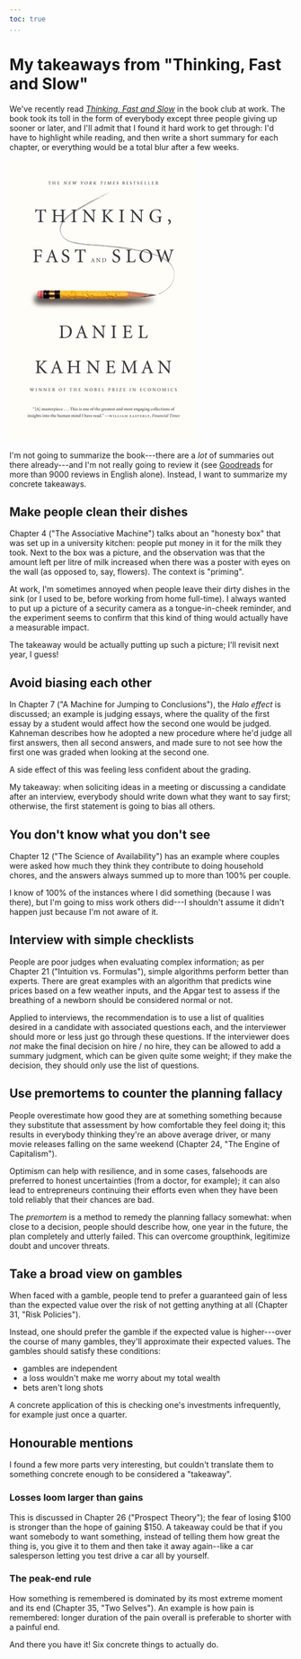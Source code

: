 ```yaml
---
toc: true
...
```


# My takeaways from "Thinking, Fast and Slow"

We've recently read [*Thinking, Fast and Slow*][tfas] in the book club at work.
The book took its toll in the form of everybody except three people giving up
sooner or later, and I'll admit that I found it hard work to get through: I'd
have to highlight while reading, and then write a short summary for each
chapter, or everything would be a total blur after a few weeks.

  [tfas]: https://us.macmillan.com/books/9780374533557

![Cover of *Thinking, Fast and Slow*](images/2020-07-07-tfas-cover.jpg)

I'm not going to summarize the book---there are a *lot* of summaries out there
already---and I'm not really going to review it (see [Goodreads] for more than
9000 reviews in English alone). Instead, I want to summarize my concrete
takeaways.

  [Goodreads]: https://www.goodreads.com/book/show/11468377-thinking-fast-and-slow

## Make people clean their dishes

Chapter 4 ("The Associative Machine") talks about an "honesty box" that was set
up in a university kitchen: people put money in it for the milk they took. Next
to the box was a picture, and the observation was that the amount left per
litre of milk increased when there was a poster with eyes on the wall (as
opposed to, say, flowers). The context is "priming".

At work, I'm sometimes annoyed when people leave their dirty dishes in the sink
(or I used to be, before working from home full-time). I always wanted to put
up a picture of a security camera as a tongue-in-cheek reminder, and the
experiment seems to confirm that this kind of thing would actually have a
measurable impact.

The takeaway would be actually putting up such a picture; I'll revisit next
year, I guess!

## Avoid biasing each other

In Chapter 7 ("A Machine for Jumping to Conclusions"), the *Halo effect* is
discussed; an example is judging essays, where the quality of the first essay
by a student would affect how the second one would be judged. Kahneman
describes how he adopted a new procedure where he'd judge all first answers,
then all second answers, and made sure to not see how the first one was graded
when looking at the second one.

A side effect of this was feeling less confident about the grading.

My takeaway: when soliciting ideas in a meeting or discussing a candidate after
an interview, everybody should write down what they want to say first;
otherwise, the first statement is going to bias all others.

## You don't know what you don't see

Chapter 12 ("The Science of Availability") has an example where couples were
asked how much they think they contribute to doing household chores, and the
answers always summed up to more than 100% per couple.

I know of 100% of the instances where I did something (because I was there),
but I'm going to miss work others did---I shouldn't assume it didn't happen
just because I'm not aware of it.

## Interview with simple checklists

People are poor judges when evaluating complex information; as per Chapter 21
("Intuition vs. Formulas"), simple algorithms perform better than experts.
There are great examples with an algorithm that predicts wine prices based on a
few weather inputs, and the Apgar test to assess if the breathing of a newborn
should be considered normal or not.

Applied to interviews, the recommendation is to use a list of qualities desired
in a candidate with associated questions each, and the interviewer should more
or less just go through these questions. If the interviewer does *not* make the
final decision on hire / no hire, they can be allowed to add a summary
judgment, which can be given quite some weight; if they make the decision,
they should only use the list of questions.

## Use premortems to counter the planning fallacy

People overestimate how good they are at something something because they
substitute that assessment by how comfortable they feel doing it; this results
in everybody thinking they're an above average driver, or many movie releases
falling on the same weekend (Chapter 24, "The Engine of Capitalism").

Optimism can help with resilience, and in some cases, falsehoods are preferred
to honest uncertainties (from a doctor, for example); it can also lead to
entrepreneurs continuing their efforts even when they have been told reliably
that their chances are bad.

The *premortem* is a method to remedy the planning fallacy somewhat: when close
to a decision, people should describe how, one year in the future, the plan
completely and utterly failed. This can overcome groupthink, legitimize doubt
and uncover threats.

## Take a broad view on gambles

When faced with a gamble, people tend to prefer a guaranteed gain of less than
the expected value over the risk of not getting anything at all (Chapter 31,
"Risk Policies").

Instead, one should prefer the gamble if the expected value is higher---over
the course of many gambles, they'll approximate their expected values. The
gambles should satisfy these conditions:

- gambles are independent
- a loss wouldn't make me worry about my total wealth
- bets aren't long shots

A concrete application of this is checking one's investments infrequently, for
example just once a quarter.

## Honourable mentions

I found a few more parts very interesting, but couldn't translate them to
something concrete enough to be considered a "takeaway".

### Losses loom larger than gains

This is discussed in Chapter 26 ("Prospect Theory"); the fear of losing \$100 is
stronger than the hope of gaining \$150. A takeaway could be that if you want
somebody to want something, instead of telling them how great the thing is, you
give it to them and then take it away again--like a car salesperson letting you
test drive a car all by yourself.

### The peak-end rule

How something is remembered is dominated by its most extreme moment and its end
(Chapter 35, "Two Selves"). An example is how pain is remembered: longer
duration of the pain overall is preferable to shorter with a painful end.

And there you have it! Six concrete things to actually do.

